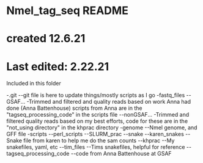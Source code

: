 # Nmel_tag_seq README

# created 12.6.21
# Last edited: 2.22.21

Included in this folder

-.git
--git file is here to update things/mostly scripts as I go
-fastq_files
  --GSAF...
    -Trimmed and filtered and quality reads based on work Anna had done (Anna Battenhouse) scripts from Anna are in the "tagseq_processing_code" in the scripts file
  --nonGSAF...
    -Trimmed and filtered quality reads based on my best efforts, code for these are in the "not_using directory" in the khprac directory
-genome
  --Nmel genome, and GFF file
-scripts
  --perl_scripts
  --SLURM_prac
  --snake
    --karen_snakes
      --Snake file from karen to help me do the sam counts
    --khprac
      --My snakefiles, yaml, etc
    --tim_files
      --Tims snakefiles, helpful for reference
  --tagseq_processing_code
      --code from Anna Battenhouse at GSAF
